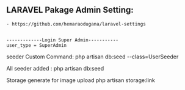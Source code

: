 ## LARAVEL Pakage Admin Setting:

    - https://github.com/hemaraodugana/laravel-settings


    -------------Login Super Admin-----------
    user_type = SuperAdmin
    
seeder Custom Command:
php artisan db:seed --class=UserSeeder

All seeder added :
php artisan db:seed

Storage generate for image upload 
php artisan storage:link


